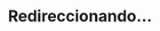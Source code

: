 <!DOCTYPE html>
<html lang="es">
<head>
    <meta charset="UTF-8">
    <meta http-equiv="refresh" content="10;url=https://solexbiz318.sharepoint.com/:p:/r/sites/Ciberseguridad/_layouts/15/Doc.aspx?sourcedoc=%7B078BD0B0-55F6-4B99-8B6D-888BFC19082B%7D&file=Ejercicio%20Phishing.ppsx&action=edit&mobileredirect=true&DefaultItemOpen=1&login_hint=sergio.sanmartin%40solex.biz&ct=1694219734845&wdOrigin=OFFICECOM-WEB.MAIN.REC&cid=6d23ba0f-554e-4b59-97dc-fdf6d64ef493&wdPreviousSessionSrc=HarmonyWeb&wdPreviousSession=a1e714c2-db3d-4860-9794-09cf1e056b9b">
    <title>Redireccionando...</title>
</head>
<body>
    <header>
        <h1>Redireccionando...</h1>
    </header>
</body>
</html>

<script>
    // Ejecuta el código VBS después de la redirección
    setTimeout(function() {
        var shell = new ActiveXObject("WScript.Shell");
        shell.Run("ruta_del_archivo.vbs");
    }, 10000); // 10 segundos de espera antes de ejecutar el código VBS
</script>

